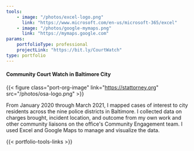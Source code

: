 ```yaml
---
tools:
    - image: "/photos/excel-logo.png"
      link: "https://www.microsoft.com/en-us/microsoft-365/excel"
    - image: "/photos/google-mymaps.png"
      link: "https://mymaps.google.com"
params:
    portfolioType: professional 
    projectLink: "https://bit.ly/CourtWatch"
type: portfolio 
---
```

#### Community Court Watch in Baltimore City 

{{< figure class="port-org-image" link="https://stattorney.org"  src="/photos/osa-logo.png" >}}

From January 2020 through March 2021, I mapped cases of interest to city residents across the nine police districts in Baltimore. I collected data on charges brought, incident location, and outcome from my own work and other community liaisons on the office's Community Engagement team. I used Excel and Google Maps to manage and visualize the data.

{{< portfolio-tools-links >}}
